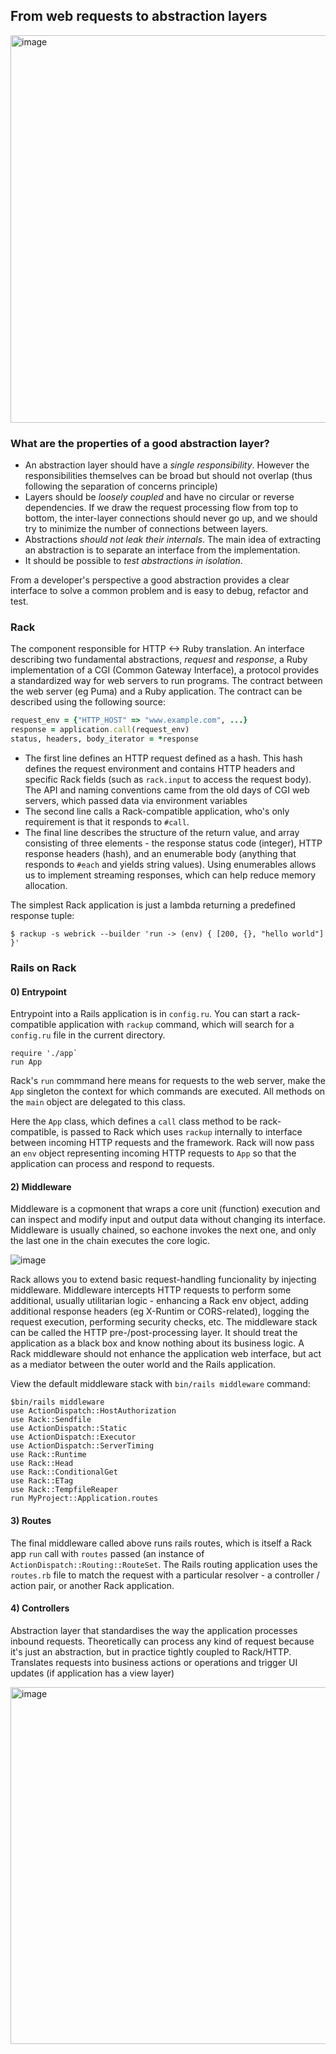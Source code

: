 ## From web requests to abstraction layers
<img width="620" alt="image" src="https://github.com/JoshTeperman/layered-design-notes/assets/36095443/795675b0-9689-4398-8427-225fd284f0f6">

### What are the properties of a good abstraction layer?
- An abstraction layer should have a _single responsibility_. However the responsibilities themselves can be broad but should not overlap (thus following the separation of concerns principle)
- Layers should be _loosely coupled_ and have no circular or reverse dependencies. If we draw the request processing flow from top to bottom, the inter-layer connections should never go up, and we should try to minimize the number of connections between layers.
- Abstractions _should not leak their internals_. The main idea of extracting an abstraction is to separate an interface from the implementation.
- It should be possible to _test abstractions in isolation_.

From a developer's perspective a good abstraction provides a clear interface to solve a common problem and is easy to debug, refactor and test. 

### Rack
The component responsible for HTTP <-> Ruby translation. An interface describing two fundamental abstractions, _request_ and _response_, a Ruby implementation of a CGI (Common Gateway Interface), a protocol provides a standardized way for web servers to run programs. The contract between the web server (eg Puma) and a Ruby application. The contract can be described using the following source:

```ruby
request_env = {"HTTP_HOST" => "www.example.com", ...}
response = application.call(request_env)
status, headers, body_iterator = *response
```

- The first line defines an HTTP request defined as a hash. This hash defines the request environment and contains HTTP headers and specific Rack fields (such as `rack.input` to access the request body). The API and naming conventions came from the old days of CGI web servers, which passed data via environment variables
- The second line calls a Rack-compatible application, who's only requirement is that it responds to `#call`.
- The final line describes the structure of the return value, and array consisting of three elements - the response status code (integer), HTTP response headers (hash), and an enumerable body (anything that responds to `#each` and yields string values). Using enumerables allows us to implement streaming responses, which can help reduce memory allocation.

The simplest Rack application is just a lambda returning a predefined response tuple:

```
$ rackup -s webrick --builder 'run -> (env) { [200, {}, "hello world"] }'
```

### Rails on Rack

#### 0) Entrypoint
Entrypoint into a Rails application is in `config.ru`. You can start a rack-compatible application with `rackup` command, which will search for a `config.ru` file in the current directory. 

```
require './app`
run App
```

Rack's `run` commmand here means for requests to the web server, make the `App` singleton the context for which commands are executed. All methods on the `main` object are delegated to this class. 

Here the `App` class, which defines a `call` class method to be rack-compatible, is passed to Rack which uses `rackup` internally to interface between incoming HTTP requests and the framework. Rack will now pass an `env` object representing incoming HTTP requests to `App` so that the application can process and respond to requests.

#### 2) Middleware
Middleware is a copmonent that wraps a core unit (function) execution and can inspect and modify input and output data without changing its interface. Middleware is usually chained, so eachone invokes the next one, and only the last one in the chain executes the core logic. 

![image](https://github.com/JoshTeperman/layered-design-notes/assets/36095443/dab622ae-d0a2-4eaf-a9dd-5b780afd395f)

Rack allows you to extend basic request-handling funcionality by injecting middleware. Middleware intercepts HTTP requests to perform some additional, usually utilitarian logic - enhancing a Rack env object, adding additional response headers (eg X-Runtim or CORS-related), logging the request execution, performing security checks, etc. The middleware stack can be called the HTTP pre-/post-processing layer. It should treat the application as a black box and know nothing about its business logic. A Rack middleware should not enhance the application web interface, but act as a mediator between the outer world and the Rails application. 

View the default middleware stack with `bin/rails middleware` command: 

```
$bin/rails middleware
use ActionDispatch::HostAuthorization
use Rack::Sendfile
use ActionDispatch::Static
use ActionDispatch::Executor
use ActionDispatch::ServerTiming
use Rack::Runtime 
use Rack::Head
use Rack::ConditionalGet
use Rack::ETag
use Rack::TempfileReaper
run MyProject::Application.routes
```

#### 3) Routes

The final middleware called above runs rails routes, which is itself a Rack app `run` call with `routes` passed (an instance of `ActionDispatch::Routing::RouteSet`.
The Rails routing application uses the `routes.rb` file to match the request with a particular resolver - a controller / action pair, or another Rack application. 

#### 4) Controllers
Abstraction layer that standardises the way the application processes inbound requests. Theoretically can process any kind of request because it's just an abstraction, but in practice tightly coupled to Rack/HTTP. Translates requests into business actions or operations and trigger UI updates (if application has a view layer)

<img width="571" alt="image" src="https://github.com/JoshTeperman/layered-design-notes/assets/36095443/c11ae59e-c432-4886-b7c3-9fbccefae6c0">


